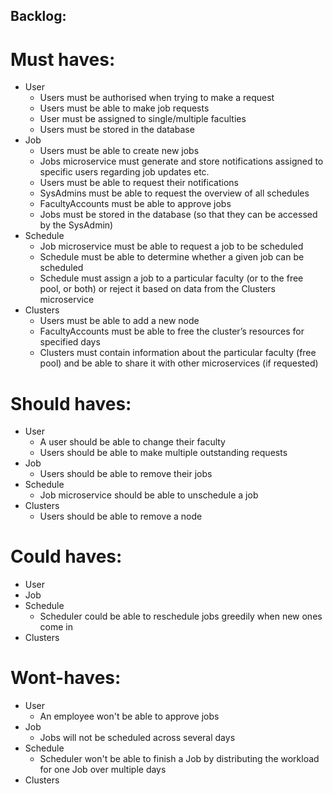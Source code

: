 ## Backlog: 

# Must haves:
- User
    - Users must be authorised when trying to make a request
    - Users must be able to make job requests
    - User must be assigned to single/multiple faculties
    - Users must be stored in the database
- Job
    - Users must be able to create new jobs
    - Jobs microservice must generate and store notifications assigned to specific users regarding job updates etc.
    - Users must be able to request their notifications
    - SysAdmins must be able to request the overview of all schedules
    - FacultyAccounts must be able to approve jobs
    - Jobs must be stored in the database (so that they can be accessed by the SysAdmin)
- Schedule
    - Job microservice must be able to request a job to be scheduled
    - Schedule must be able to determine whether a given job can be scheduled
    - Schedule must assign a job to a particular faculty (or to the free pool, or both) or reject it based on data from the Clusters microservice
- Clusters
    - Users must be able to add a new node
    - FacultyAccounts must be able to free the cluster’s resources for specified days
    - Clusters must contain information about the particular faculty (free pool) and be able to share it with other microservices (if requested)


# Should haves:

- User
    - A user should be able to change their faculty
    - Users should be able to make multiple outstanding requests
- Job
    - Users should be able to remove their jobs
- Schedule
    - Job microservice should be able to unschedule a job
- Clusters
    - Users should be able to remove a node


# Could haves:

- User
- Job
- Schedule
    - Scheduler could be able to reschedule jobs greedily when new ones come in
- Clusters


# Wont-haves:

- User
    - An employee won't be able to approve jobs
- Job
    - Jobs will not be scheduled across several days
- Schedule
    - Scheduler won't be able to finish a Job by distributing the workload for one Job over multiple days
- Clusters

